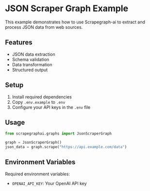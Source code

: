 # JSON Scraper Graph Example

This example demonstrates how to use Scrapegraph-ai to extract and process JSON data from web sources.

## Features

- JSON data extraction
- Schema validation
- Data transformation
- Structured output

## Setup

1. Install required dependencies
2. Copy `.env.example` to `.env`
3. Configure your API keys in the `.env` file

## Usage

```python
from scrapegraphai.graphs import JsonScraperGraph

graph = JsonScraperGraph()
json_data = graph.scrape("https://api.example.com/data")
```

## Environment Variables

Required environment variables:
- `OPENAI_API_KEY`: Your OpenAI API key

